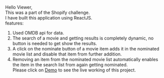 Hello Viewer,<br/>
This was a part of the Shopify challenge.<br/>
I have built this application using ReactJS.<br/>
features: <br/>
1. Used OMDB api for data.
1. The search of a movie and getting results is completely dynamic, no button is needed to get show the results. <br/>
2. A click on the nominate button of a movie item adds it in the nominated movie list and disable that item from further addition. <br/>
3. Removing an item from the nominated movie list automatically enables the item in the search list from again getting nominated.<br/>
Please click on <a href="https://yugsalvation.github.io/shoppies/" target="_blank">Demo</a> to see the live working of this project.
